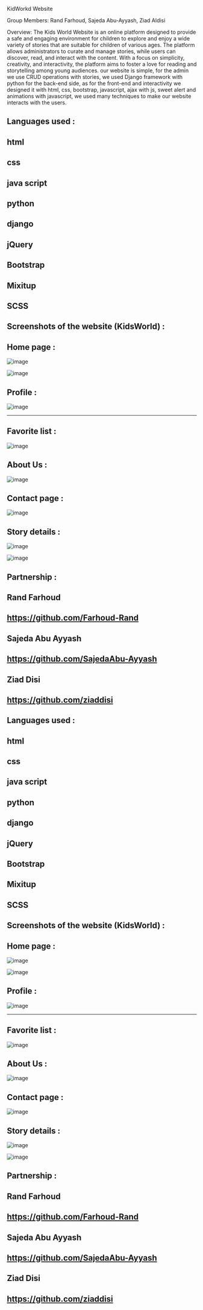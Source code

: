 KidWorkd Website

Group Members: Rand Farhoud, Sajeda Abu-Ayyash, Ziad Aldisi

Overview:
The Kids World Website is an online platform designed to provide a safe and engaging environment for children to explore and enjoy a wide variety of stories that are suitable for children of various ages. The platform allows administrators to curate and manage stories, while users can discover, read, and interact with the content. With a focus on simplicity, creativity, and interactivity, the platform aims to foster a love for reading and storytelling among young audiences.
our website is simple, for the admin we use CRUD operations with stories, we used Django framework with python for the back-end side, as for the front-end and interactivity we designed it with html, css, bootstrap, javascript, ajax with js, sweet alert and animations with javascript, we used many techniques to make our website interacts with the users.


Languages used :
---

html
---
css
---
java script
---
python
---
django
---
 jQuery
 ---
Bootstrap
---
Mixitup
---
SCSS
---


Screenshots of the website (KidsWorld) :
---

Home page :
---

![image](https://github.com/Farhoud-Rand/KidsWorld/assets/162067676/0ce8ef08-1b9e-448e-a3ba-885a802637f8)

![image](https://github.com/Farhoud-Rand/KidsWorld/assets/162067676/e7915464-0dca-4c6f-96b4-0c93d5ce2334)





Profile :
---

![image](https://github.com/Farhoud-Rand/KidsWorld/assets/162067676/8cd6959c-152c-4b66-9377-5dce839a8927)

---

Favorite list :
---

![image](https://github.com/Farhoud-Rand/KidsWorld/assets/162067676/077fe1fe-6904-4cbe-9dc6-33a7e3df136d)

About Us :
---

![image](https://github.com/Farhoud-Rand/KidsWorld/assets/162067676/3c17069c-74d6-408c-a87f-863ae93bb3f5)

Contact page :
---

![image](https://github.com/Farhoud-Rand/KidsWorld/assets/162067676/a61eeab2-77f2-42d0-9efc-271cef5afc02)


Story details :
---

![image](https://github.com/Farhoud-Rand/KidsWorld/assets/162067676/88cc0196-5d74-48d1-bd0c-b7cbf871ebee)


![image](https://github.com/Farhoud-Rand/KidsWorld/assets/162067676/92dd8bec-9e64-45a8-b648-a14e361170fb)



Partnership :
---

Rand Farhoud 
---
https://github.com/Farhoud-Rand
---

Sajeda Abu Ayyash
---
https://github.com/SajedaAbu-Ayyash
---

Ziad Disi
---
https://github.com/ziaddisi
---



Languages used :
---

html
---
css
---
java script
---
python
---
django
---
 jQuery
 ---
Bootstrap
---
Mixitup
---
SCSS
---


Screenshots of the website (KidsWorld) :
---

Home page :
---

![image](https://github.com/Farhoud-Rand/KidsWorld/assets/162067676/0ce8ef08-1b9e-448e-a3ba-885a802637f8)

![image](https://github.com/Farhoud-Rand/KidsWorld/assets/162067676/e7915464-0dca-4c6f-96b4-0c93d5ce2334)





Profile :
---

![image](https://github.com/Farhoud-Rand/KidsWorld/assets/162067676/8cd6959c-152c-4b66-9377-5dce839a8927)

---

Favorite list :
---

![image](https://github.com/Farhoud-Rand/KidsWorld/assets/162067676/077fe1fe-6904-4cbe-9dc6-33a7e3df136d)

About Us :
---

![image](https://github.com/Farhoud-Rand/KidsWorld/assets/162067676/3c17069c-74d6-408c-a87f-863ae93bb3f5)

Contact page :
---

![image](https://github.com/Farhoud-Rand/KidsWorld/assets/162067676/a61eeab2-77f2-42d0-9efc-271cef5afc02)


Story details :
---

![image](https://github.com/Farhoud-Rand/KidsWorld/assets/162067676/88cc0196-5d74-48d1-bd0c-b7cbf871ebee)


![image](https://github.com/Farhoud-Rand/KidsWorld/assets/162067676/92dd8bec-9e64-45a8-b648-a14e361170fb)



Partnership :
---

Rand Farhoud 
---
https://github.com/Farhoud-Rand
---

Sajeda Abu Ayyash
---
https://github.com/SajedaAbu-Ayyash
---

Ziad Disi
---
https://github.com/ziaddisi
---
